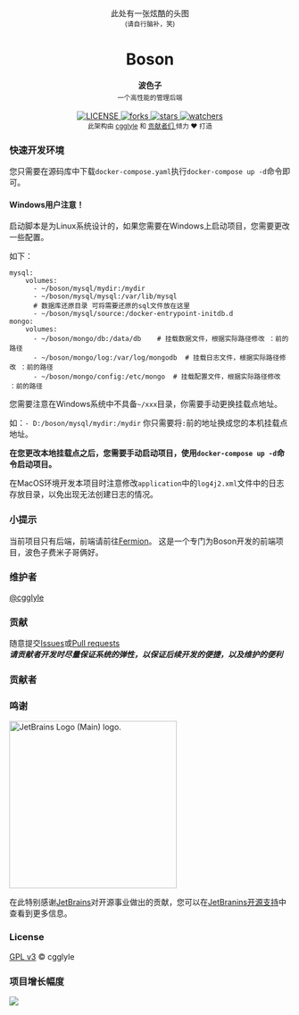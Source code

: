 <div align='center'>
     此处有一张炫酷的头图
     <br/>
     <sub> (请自行脑补，笑) </sub>
</div>
<h1 align='center'> Boson </h1>

<div align="center">
  <strong>波色子</strong>
  <sub><br>一个高性能的管理后端<br></sub>
</div>

<br>

<div align='center'>
  <a href = "LICENSE">
     <img src = "https://img.shields.io/github/license/cgglyle/boson.svg" alt = "LICENSE"/>
  </a>
  <a href = "forks">
     <img src = "https://img.shields.io/github/forks/cgglyle/boson.svg" alt = "forks"/>
  </a>
  <a href = "stars">
     <img src = "https://img.shields.io/github/stars/cgglyle/boson.svg" alt = "stars"/>
  </a>
  <a href = "watchers">
     <img src = "https://img.shields.io/github/watchers/cgglyle/boson.svg" alt = "watchers"/>
  </a>
</div>

<div align="center">
  <sub>此架构由
    <a href="https://github.com/cgglyle">cgglyle</a> 和
    <a href="https://github.com/cgglyle/boson/graphs/contributors">
      贡献者们
    </a>
    倾力 ❤︎ 打造</sub>
</div>

### 快速开发环境 
您只需要在源码库中下载`docker-compose.yaml`执行`docker-compose up -d`命令即可。

#### Windows用户注意！
启动脚本是为Linux系统设计的，如果您需要在Windows上启动项目，您需要更改一些配置。

如下：
```docker-compose
mysql:
    volumes:
      - ~/boson/mysql/mydir:/mydir
      - ~/boson/mysql/mysql:/var/lib/mysql
      # 数据库还原目录 可将需要还原的sql文件放在这里
      - ~/boson/mysql/source:/docker-entrypoint-initdb.d
mongo:
    volumes:
      - ~/boson/mongo/db:/data/db    # 挂载数据文件，根据实际路径修改 ：前的路径
      - ~/boson/mongo/log:/var/log/mongodb  # 挂载日志文件，根据实际路径修改 ：前的路径
      - ~/boson/mongo/config:/etc/mongo  # 挂载配置文件，根据实际路径修改 ：前的路径
```
您需要注意在Windows系统中不具备`~/xxx`目录，你需要手动更换挂载点地址。

如：`- D:/boson/mysql/mydir:/mydir` 你只需要将`:`前的地址换成您的本机挂载点地址。

**在您更改本地挂载点之后，您需要手动启动项目，使用`docker-compose up -d`命令启动项目。**

在MacOS环境开发本项目时注意修改`application`中的`log4j2.xml`文件中的日志存放目录，以免出现无法创建日志的情况。

### 小提示
当前项目只有后端，前端请前往[Fermion](https://github.com/cgglyle/fermion)。
这是一个专门为Boson开发的前端项目，波色子费米子哥俩好。

### 维护者
[@cgglyle](https://github.com/cgglyle)

### 贡献
随意提交[Issues](https://github.com/cgglyle/boson/issues/new)或[Pull requests](https://github.com/cgglyle/boson/pulls)  
***请贡献者开发时尽量保证系统的弹性，以保证后续开发的便捷，以及维护的便利***

### 贡献者

### 鸣谢
<img src="https://resources.jetbrains.com/storage/products/company/brand/logos/jb_beam.png" width = "300" height = "300" alt="JetBrains Logo (Main) logo.">

在此特别感谢[JetBrains](https://www.jetbrains.com)对开源事业做出的贡献，您可以在[JetBranins开源支持](https://jb.gg/OpenSourceSupport)中查看到更多信息。

### License
[GPL v3](https://www.gnu.org/licenses/gpl-3.0.html) © cgglyle

### 项目增长幅度
![](https://starchart.cc/cgglyle/boson.svg)